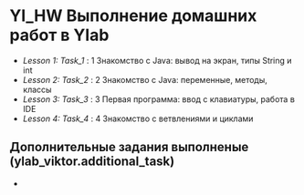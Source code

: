 # Yl_HW Выполнение домашних работ в Ylab
* _Lesson 1: Task_1_ : 1 Знакомство с Java: вывод на экран, типы String и int
* _Lesson 2: Task_2_ : 2 Знакомство с Java: переменные, методы, классы
* _Lesson 3: Task_3_ : 3 Первая программа: ввод с клавиатуры, работа в IDE
* _Lesson 4: Task_4_ : 4 Знакомство с ветвлениями и циклами

## Дополнительные задания выполненые (ylab_viktor.additional_task)

*